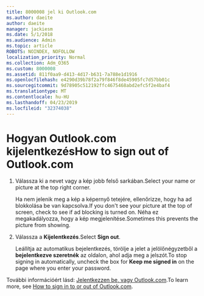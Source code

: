 ```yaml
---
title: 8000008 jel ki Outlook.com
ms.author: daeite
author: daeite
manager: jackiesm
ms.date: 5/1/2018
ms.audience: Admin
ms.topic: article
ROBOTS: NOINDEX, NOFOLLOW
localization_priority: Normal
ms.collection: Adm_O365
ms.custom: 8000008
ms.assetid: 811f0aa9-d413-4d17-b631-7a788e1d1916
ms.openlocfilehash: e4290d39b78f2a79f846f8de45905fc7d57bb01c
ms.sourcegitcommit: 9d78905c512192ffc4675468abd2efc5f2e4baf4
ms.translationtype: MT
ms.contentlocale: hu-HU
ms.lasthandoff: 04/23/2019
ms.locfileid: "32374038"
---
```

# <a name="how-to-sign-out-of-outlookcom"></a><span data-ttu-id="2548e-102">Hogyan Outlook.com kijelentkezés</span><span class="sxs-lookup"><span data-stu-id="2548e-102">How to sign out of Outlook.com</span></span>

1. <span data-ttu-id="2548e-103">Válassza ki a nevet vagy a kép jobb felső sarkában.</span><span class="sxs-lookup"><span data-stu-id="2548e-103">Select your name or picture at the top right corner.</span></span>
    
    <span data-ttu-id="2548e-104">Ha nem jelenik meg a kép a képernyő tetejére, ellenőrizze, hogy ha ad blokkolása be van kapcsolva.</span><span class="sxs-lookup"><span data-stu-id="2548e-104">If you don't see your picture at the top of screen, check to see if ad blocking is turned on.</span></span> <span data-ttu-id="2548e-105">Néha ez megakadályozza, hogy a kép megjelenítése.</span><span class="sxs-lookup"><span data-stu-id="2548e-105">Sometimes this prevents the picture from showing.</span></span>
    
2. <span data-ttu-id="2548e-106">Válassza a **Kijelentkezés**.</span><span class="sxs-lookup"><span data-stu-id="2548e-106">Select **Sign out**.</span></span> 
    
    <span data-ttu-id="2548e-107">Leállítja az automatikus bejelentkezés, törölje a jelet a jelölőnégyzetből a **bejelentkezve szeretnék** az oldalon, ahol adja meg a jelszót.</span><span class="sxs-lookup"><span data-stu-id="2548e-107">To stop signing in automatically, uncheck the box for **Keep me signed in** on the page where you enter your password.</span></span> 
    
<span data-ttu-id="2548e-108">További információért lásd: [Jelentkezzen be, vagy Outlook.com](https://go.microsoft.com/fwlink/p/?linkid=873113).</span><span class="sxs-lookup"><span data-stu-id="2548e-108">To learn more, see [How to sign in to or out of Outlook.com](https://go.microsoft.com/fwlink/p/?linkid=873113).</span></span>
  

